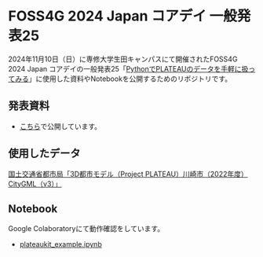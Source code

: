 # FOSS4G 2024 Japan コアデイ 一般発表25
2024年11月10日（日）に専修大学生田キャンパスにて開催されたFOSS4G 2024 Japan コアデイの一般発表25「[PythonでPLATEAUのデータを手軽に扱ってみる](https://www.osgeo.jp/events/2024-2/foss4g-2024-japan/coreday#presentation25)」に使用した資料やNotebookを公開するためのリポジトリです。  

## 発表資料  
- [こちら](https://speakerdeck.com/ra0kley/foss4g-2024-japan-koadei-ban-fa-biao-25-pythondeplateaunodetawoshou-qing-nixi-tutemiru)で公開しています。  

## 使用したデータ  
[国土交通省都市局「3D都市モデル（Project PLATEAU）川崎市（2022年度）CityGML（v3）」](https://www.geospatial.jp/ckan/dataset/plateau-14130-kawasaki-shi-2022/resource/b3e9ba6b-0056-4373-be85-f00d37525465)


## Notebook  
Google Colaboratoryにて動作確認をしています。  
- [plateaukit_example.ipynb](./plateaukit_example.ipynb)  
